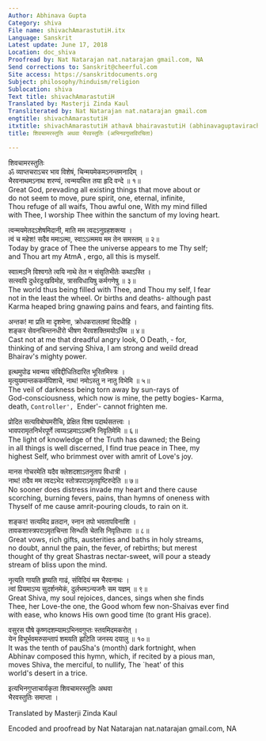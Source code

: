 ```yaml
---
Author: Abhinava Gupta
Category: shiva
File name: shivachAmarastutiH.itx
Language: Sanskrit
Latest update: June 17, 2018
Location: doc_shiva
Proofread by: Nat Natarajan nat.natarajan gmail.com, NA
Send corrections to: Sanskrit@cheerful.com
Site access: https://sanskritdocuments.org
Subject: philosophy/hinduism/religion
Sublocation: shiva
Text title: shivachAmarastutiH
Translated by: Masterji Zinda Kaul
Transliterated by: Nat Natarajan nat.natarajan gmail.com
engtitle: shivachAmarastutiH
itxtitle: shivachAmarastutiH athavA bhairavastutiH (abhinavaguptavirachitA)
title: शिवचामरस्तुतिः अथवा भैरवस्तुतिः (अभिनवगुप्तविरचिता)

---
```

  
 शिवचामरस्तुतिः   
ॐ व्याप्तचराऽचर भाव विशेषं, चिन्मयमेकमऽनन्तमनादिम् ।  
भैरवनाथमऽनाथ शरण्यं, त्वन्मयचित्त तया हृदि वन्दे ॥ १॥   
Great God, prevading all existing things that move about or  
do not seem to move, pure spirit, one, eternal, infinite,  
Thou refuge of all waifs, Thou awful one, With my mind filled  
with Thee, I worship Thee within the sanctum of my loving heart.  
  
त्वन्मयमेतदऽशेषमिदानी, माति मम त्वदऽनुग्रहशक्त्या ।  
त्वं च महेश! सदैव ममाऽत्मा, स्वाऽऽत्ममय मम तेन समस्तम् ॥ २॥   
Today by grace of Thee the universe appears to me Thy self;  
and Thou art my AtmA , ergo, all this is myself.  
  
स्वात्मऽनि विश्वगते त्वयि नाथे तेत न संसृतिभीतेः कथाऽस्ति ।  
सत्स्वपि दुर्धरदुःखविमोह,  त्रासविधायिषु कर्मगणेषु ॥ ३॥   
The world thus being filled with Thee, and Thou my self, I fear  
not in the least the wheel. Or births and deaths- although past  
Karma heaped bring gnawing pains and fears, and fainting fits.  
  
अन्तक! मा प्रति मा दृशमेना, क्रोधकरालतमां विदधीहि ।  
शङ्कर सेवनचिन्तनधीरो भीषण भैरवशक्तिमयोऽस्मि ॥ ४॥   
Cast not at me that dreadful angry look, O Death, - for,  
thinking of and serving Shiva, I am strong and weild dread  
Bhairav's mighty power.  
  
इत्थमुपोढ भवन्मय संविद्दीधितिदारित भूरितमिस्त्रः ।  
मृत्युयमान्तककर्मपिशाचे, नाथ! नमोऽस्तु न नातु विभेमि ॥ ५॥   
The veil of darkness being torn away by sun-rays of  
God-consciousness, which now is mine, the petty bogies- Karma,  
death, `Controller', `Ender'- cannot frighten me.  
  
प्रोदित सत्यविबोघमरीचि, प्रेक्षित विश्व पदार्थसतत्त्वः ।  
भावपरामृतनिर्भरपूर्णे त्वय्यऽहमाऽऽत्मनि निवृतिमेमि ॥ ६॥   
The light of knowledge of the Truth has dawned; the Being  
in all things is well discerned, I find true peace in Thee, my  
highest Self, who brimmest over with amrit of Love's joy.  
  
मानस गोचरमेति यदैव क्लेशदशाऽतनुताप विधात्री ।  
नाथ! तदैव मम त्वदऽभेद स्तोत्रपराऽमृतवृष्टिरुदेति ॥ ७॥   
No sooner does distress invade my heart and there cause  
scorching, burning fevers, pains, than hymns of oneness with  
Thyself of me cause amrit-pouring clouds, to rain on it.  
  
शङ्कर! सत्यमिद व्रतदान, स्नान तपो भवतापविनाशि ।  
तावकशास्त्रपराऽमृतचिन्ता सिन्धति चेतसि निवृतिधाराः ॥ ८॥   
Great vows, rich gifts, austerities and baths in holy streams,  
no doubt, annul the pain, the fever, of rebirths; but merest  
thought of thy great Shastras nectar-sweet, will pour a steady  
stream of bliss upon the mind.  
  
नृत्यति गायति हृष्यति गाढं, संविदियं मम भैरवनाथः ।  
त्वां प्रियमाऽप्य सुदर्शनमेकं, दुर्लभमऽन्यजनैः सम यज्ञम् ॥ ९॥   
Great Shiva, my soul rejoices, dances, sings when she finds  
Thee, her Love-the one, the Good whom few non-Shaivas ever find  
with ease, who knows His own good time (to grant His grace).    
  
वसुरस पौषे कृष्णदशम्यामऽभिनवगुप्तः स्तवमिदमकरोत् ।  
येन विभूर्भवमरुसन्तापं शमयति झटिति जनस्य दयालु ॥ १०॥  
It was the tenth of pauSha's (month) dark fortnight, when  
Abhinav composed this hymn, which, if recited by a pious man,  
moves Shiva, the merciful, to nullify, The `heat' of this  
world's desert in a trice.  
  
 इत्यभिनगुप्ताचार्यकृता शिवचामरस्तुतिः अथवा  
भैरवस्तुतिः समाप्ता ।  
  
Translated by  Masterji Zinda Kaul  
  
Encoded and proofread by Nat Natarajan nat.natarajan gmail.com, NA  
  
